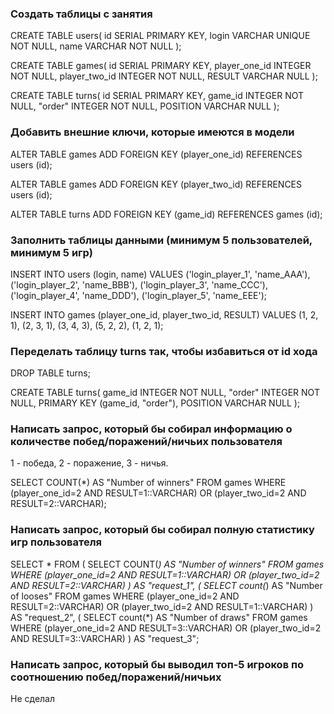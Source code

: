 ### Создать таблицы с занятия

CREATE TABLE users(
  id SERIAL PRIMARY KEY,
  login VARCHAR UNIQUE NOT NULL,
  name VARCHAR NOT NULL
);
 
CREATE TABLE games(
  id SERIAL PRIMARY KEY,
  player_one_id INTEGER NOT NULL,
  player_two_id INTEGER NOT NULL,
  RESULT VARCHAR NULL
);
 
CREATE TABLE turns(
  id SERIAL PRIMARY KEY,
  game_id INTEGER NOT NULL,
  "order" INTEGER NOT NULL,
  POSITION VARCHAR NULL
);

### Добавить внешние ключи, которые имеются в модели

ALTER TABLE games
ADD FOREIGN KEY (player_one_id) REFERENCES users (id);

ALTER TABLE games
ADD FOREIGN KEY (player_two_id) REFERENCES users (id);

ALTER TABLE turns
ADD FOREIGN KEY (game_id) REFERENCES games (id);

### Заполнить таблицы данными (минимум 5 пользователей, минимум 5 игр)

INSERT INTO users (login, name)
VALUES
  ('login_player_1', 'name_AAA'),
  ('login_player_2', 'name_BBB'),
  ('login_player_3', 'name_CCC'),
  ('login_player_4', 'name_DDD'),
  ('login_player_5', 'name_EEE');

INSERT INTO games (player_one_id, player_two_id, RESULT)
VALUES
  (1, 2, 1),
  (2, 3, 1),
  (3, 4, 3),
  (5, 2, 2),
  (1, 2, 1);

### Переделать таблицу turns так, чтобы избавиться от id хода

DROP TABLE turns;

CREATE TABLE turns(
  game_id INTEGER NOT NULL,
  "order" INTEGER NOT NULL,
  PRIMARY KEY (game_id, "order"),
  POSITION VARCHAR NULL
);

### Написать запрос, который бы собирал информацию о количестве побед/поражений/ничьих пользователя
1 - победа,
2 - поражение,
3 - ничья.

SELECT COUNT(*) AS "Number of winners"
FROM games
WHERE (player_one_id=2 AND RESULT=1::VARCHAR) OR (player_two_id=2 AND RESULT=2::VARCHAR);

### Написать запрос, который бы собирал полную статистику игр пользователя

SELECT * FROM 
(
    SELECT COUNT(*) AS "Number of winners"
    FROM games
    WHERE (player_one_id=2 AND RESULT=1::VARCHAR) OR (player_two_id=2 AND RESULT=2::VARCHAR)
) AS "request_1",
(
    SELECT count(*) AS "Number of looses"
    FROM games
    WHERE (player_one_id=2 AND RESULT=2::VARCHAR) OR (player_two_id=2 AND RESULT=1::VARCHAR)
) AS "request_2",
(
    SELECT count(*) AS "Number of draws"
    FROM games
    WHERE (player_one_id=2 AND RESULT=3::VARCHAR) OR (player_two_id=2 AND RESULT=3::VARCHAR)
) AS "request_3";

### Написать запрос, который бы выводил топ-5 игроков по соотношению побед/поражений/ничьих

Не сделал
